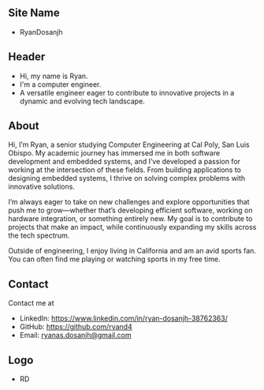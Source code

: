 ## Site Name
- RyanDosanjh

## Header
- Hi, my name is Ryan. 
- I'm a computer engineer.
- A versatile engineer eager to contribute to innovative projects in a dynamic and evolving tech landscape.

## About
Hi, I’m Ryan, a senior studying Computer Engineering at Cal Poly, San Luis Obispo. My academic journey has immersed me in both software development and embedded systems, and I’ve developed a passion for working at the intersection of these fields. From building applications to designing embedded systems, I thrive on solving complex problems with innovative solutions.

I’m always eager to take on new challenges and explore opportunities that push me to grow—whether that’s developing efficient software, working on hardware integration, or something entirely new. My goal is to contribute to projects that make an impact, while continuously expanding my skills across the tech spectrum.

Outside of engineering, I enjoy living in California and am an avid sports fan. You can often find me playing or watching sports in my free time.

## Contact
Contact me at
- LinkedIn: https://www.linkedin.com/in/ryan-dosanjh-38762363/
- GitHub: https://github.com/ryand4
- Email: ryanas.dosanjh@gmail.com

## Logo
- RD